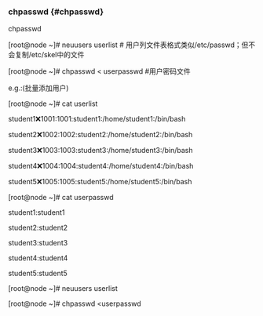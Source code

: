 ### chpasswd {#chpasswd}

chpasswd

[root@node ~]# neuusers       userlist           # 用户列文件表格式类似/etc/passwd；但不会复制/etc/skel中的文件

[root@node ~]# chpasswd  &lt; userpasswd  #用户密码文件

e.g.:(批量添加用户)

[root@node ~]# cat userlist

student1:x:1001:1001:student1:/home/student1:/bin/bash

student2:x:1002:1002:student2:/home/student2:/bin/bash

student3:x:1003:1003:student3:/home/student3:/bin/bash

student4:x:1004:1004:student4:/home/student4:/bin/bash

student5:x:1005:1005:student5:/home/student5:/bin/bash

[root@node ~]# cat userpasswd

student1:student1

student2:student2

student3:student3

student4:student4

student5:student5

[root@node ~]# neuusers     userlist

[root@node ~]# chpasswd  &lt;userpasswd